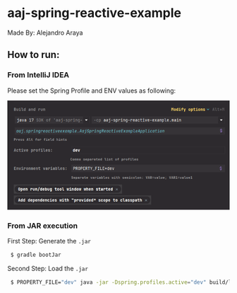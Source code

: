 # aaj-spring-reactive-example

Made By: Alejandro Araya

## How to run:

### From IntelliJ IDEA

Please set the Spring Profile and ENV values as following:

<img src="img.png" alt="Picture of Application Config">

### From JAR execution

First Step: Generate the `.jar`

```bash
 $ gradle bootJar
```

Second Step: Load the `.jar`

```bash
 $ PROPERTY_FILE="dev" java -jar -Dspring.profiles.active="dev" build/libs/aaj-spring-reactive-example-0.0.1-SNAPSHOT.jar
```
